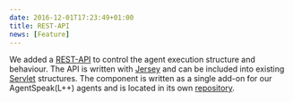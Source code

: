 ```yaml
---
date: 2016-12-01T17:23:49+01:00
title: REST-API
news: [Feature]
---
```

We added a [REST-API](https://en.wikipedia.org/wiki/Representational_state_transfer) to control the agent execution structure and behaviour.<!--more--> The API is written with [Jersey](https://jersey.java.net/) and can be included into existing [Servlet](https://en.wikipedia.org/wiki/Java_servlet) structures. The component is written as a single add-on for our AgentSpeak(L++) agents and is located in its own [repository](https://github.com/LightJason/REST).


